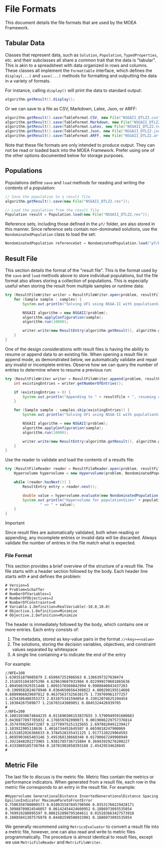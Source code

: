 # File Formats

This document details the file formats that are used by the MOEA Framework.

## Tabular Data

Classes that represent data, such as `Solution`, `Population`, `TypedProperties`, etc. and their subclasses
all share a common trait that the data is "tabular".  This is akin to a spreadsheet with data organized in rows and
columns.  These classes all implement the `Formattable` interface, which defines the `display(...)` and
`save(...)` methods for formatting and outputting the data in a variety of formats.

For instance, calling `display()` will print the data to standard output:

<!-- :code: src=examples/Example1.java lines=34 -->

```java
algorithm.getResult().display();
```

Or we can save to a file as CSV, Markdown, Latex, Json, or ARFF:

<!-- :code: src=examples/org/moeaframework/examples/io/SaveLoadPopulationExample.java lines=41:45 -->

```java
algorithm.getResult().save(TableFormat.CSV, new File("NSGAII_DTLZ2.csv"));
algorithm.getResult().save(TableFormat.Markdown, new File("NSGAII_DTLZ2.md"));
algorithm.getResult().save(TableFormat.Latex, new File("NSGAII_DTLZ2.tex"));
algorithm.getResult().save(TableFormat.Json, new File("NSGAII_DTLZ2.json"));
algorithm.getResult().save(TableFormat.ARFF, new File("NSGAII_DTLZ2.arff"));
```

Note that these file formats are only intended to produce output.  They can not be read or loaded back into the MOEA
Framework.  Prefer using one of the other options documented below for storage purposes.

## Populations

Populations define `save` and `load` methods for reading and writing the contents of a population:

<!-- :code: src=examples/org/moeaframework/examples/io/SaveLoadPopulationExample.java lines=47:51 preserveComments-->

```java
// Save the population to a result file
algorithm.getResult().save(new File("NSGAII_DTLZ2.res"));

// Load the population from the result file
Population result = Population.load(new File("NSGAII_DTLZ2.res"));
```

Reference sets, including those defined in the `pf/` folder, are also stored in this manner.  Since reference sets
contain non-dominated solutions, use the `NondominatedPopulation` class to load the set:

<!-- :code: src=examples/org/moeaframework/examples/io/LoadAndEvaluateReferenceSet.java lines=34 preserveComments -->

```java
NondominatedPopulation referenceSet = NondominatedPopulation.load("pf/DTLZ2.2D.pf");
```

## Result File

This section details the format of the "result file".  This is the format used by the `save` and `load` methods above
to store individual populations, but the file format also allows storing a collection of populations.  This is
especially useful when storing the result from multiple samples or runtime data:

<!-- :code: src=examples/org/moeaframework/examples/io/ResultFileExample.java lines=54:64 -->

```java
try (ResultFileWriter writer = ResultFileWriter.open(problem, resultFile)) {
    for (Sample sample : samples) {
        System.out.println("Solving UF1 using NSGA-II with populationSize=" + populationSize.readValue(sample));

        NSGAII algorithm = new NSGAII(problem);
        algorithm.applyConfiguration(sample);
        algorithm.run(10000);

        writer.write(new ResultEntry(algorithm.getResult(), algorithm.getConfiguration()));
    }
}
```

One of the design considerations with result files is having the ability to resume or append data to an existing file.
When opening a result file in append mode, as demonstrated below, we automatically validate and repair any invalid
or incomplete entries.  Observe how we can query the number of entries to determine where to resume a previous run:

<!-- :code: src=examples/org/moeaframework/examples/io/AppendingResultFileExample.java lines=52:68 -->

```java
try (ResultFileWriter writer = ResultFileWriter.append(problem, resultFile)) {
    int existingEntries = writer.getNumberOfEntries();

    if (existingEntries > 0) {
        System.out.println("Appending to " + resultFile + ", resuming after " + existingEntries + " entries!");
    }

    for (Sample sample : samples.skip(existingEntries)) {
        System.out.println("Solving UF1 using NSGA-II with populationSize=" + populationSize.readValue(sample));

        NSGAII algorithm = new NSGAII(problem);
        algorithm.applyConfiguration(sample);
        algorithm.run(10000);

        writer.write(new ResultEntry(algorithm.getResult(), algorithm.getConfiguration()));
    }
}
```

Use the reader to validate and load the contents of a results file:

<!-- :code: src=examples/org/moeaframework/examples/io/ResultFileExample.java lines=67:77 -->

```java
try (ResultFileReader reader = ResultFileReader.open(problem, resultFile)) {
    Hypervolume hypervolume = new Hypervolume(problem, NondominatedPopulation.load("pf/UF1.pf"));

    while (reader.hasNext()) {
        ResultEntry entry = reader.next();

        double value = hypervolume.evaluate(new NondominatedPopulation(entry.getPopulation()));
        System.out.println("Hypervolume for populationSize=" + populationSize.readValue(entry.getProperties()) +
                " => " + value);
    }
}
```

> [!IMPORTANT]  
> Since result files are automatically validated, both when reading or appending, any incomplete entries or invalid
> data will be discarded.  Always validate the number of entries in the file match what is expected.

### File Format

This section provides a brief overview of the structure of a result file.  The file starts with a header section
followed by the body.  Each header line starts with `#` and defines the problem:

<!-- :code: src=pf/Schaffer.pf lines=1:8 -->

```
# Version=5
# Problem=Schaffer
# NumberOfVariables=1
# NumberOfObjectives=2
# NumberOfConstraints=0
# Variable.1.Definition=RealVariable(-10.0,10.0)
# Objective.1.Definition=Minimize
# Objective.2.Definition=Minimize
```

The header is immediately followed by the body, which contains one or more entries.  Each entry consists of:

1. The metadata, stored as key-value pairs in the format `//<key>=<value>`
2. The solutions, storing the decision variables, objectives, and constraint values separated by whitespace
3. A single line containing `#` to indicate the end of the entry

For example:

```
//NFE=100
1.630351879805879 2.658047251986563 0.1366397327630474
2.1516551041075296 4.629619687031984 0.022999270601865636
1.0045683929351448 1.0091576560842994 0.9908840843437203
-0.1909582824678946 0.03646506564308822 4.800298195514666
0.6809966029697812 0.46375637325638175 1.739769961377257
1.4254386488355273 2.031875341594054 0.33012074625194454
1.10304267509877 1.216703143089051 0.8045324426939705
#
//NFE=200
0.10815038674844235 0.011696506153837655 3.5790949591600683
2.0436877897785832 4.176659782090071 0.0019086229757376814
0.3574769258473287 0.12778975251325655 2.6978820491239417
1.183922905118636 1.4016734452645507 0.6659818247900069
0.6151852026366633 0.3784528335431125 1.9177120229964593
1.8695903665403146 3.495368138660348 0.01700667249908949
1.3921848202273965 1.9381785736715884 0.36943929276200227
0.4333809185738704 0.18781902058393168 2.45429534628845
#
```

## Metric File

The last file to discuss is the metric file.  Metric files contain the metrics or performance indicators.  When
generated from a result file, each row in the metric file corresponds to an entry in the result file.  For example:

```
#Hypervolume GenerationalDistance InvertedGenerationalDistance Spacing EpsilonIndicator MaximumParetoFrontError
0.7500358780000573 0.010035587845798506 0.03531768229428171 0.30988709824546057 0.06142454424660952 0.1886973093535054
0.769919280895597 0.006152896795104611 0.015283663427573918 0.10885841307576978 0.04402598508933901 0.1886973093535054
```

We generally recommend using `MetricsEvaluator` to convert a result file into a metric file, however, one can
also read and write to metric files programmatically.  The procedure is almost identical to result files, except we use
`MetricFileReader` and `MetricFileWriter`.
